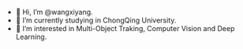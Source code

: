 - 👋 Hi, I’m @wangxiyang.
- 🔭 I’m currently studying in ChongQing University.
- 👀 I’m interested in Multi-Object Traking, Computer Vision and Deep Learning.
